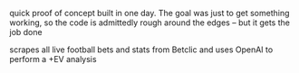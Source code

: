 quick proof of concept built in one day. The goal was just to get something working, so the code is admittedly rough around the edges – but it gets the job done

scrapes all live football bets and stats from Betclic and uses OpenAI to perform a +EV analysis
